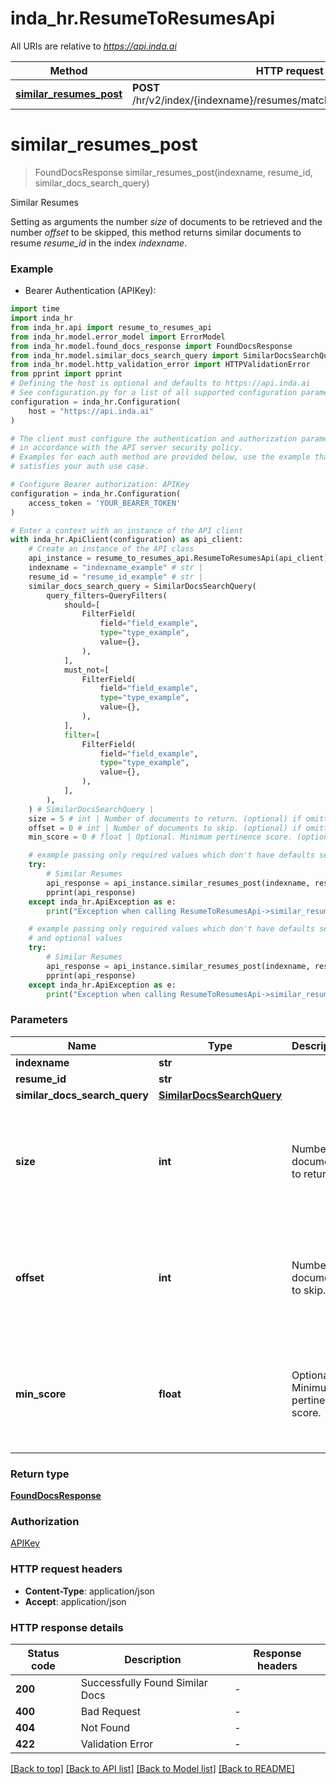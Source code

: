 # inda_hr.ResumeToResumesApi

All URIs are relative to *https://api.inda.ai*

Method | HTTP request | Description
------------- | ------------- | -------------
[**similar_resumes_post**](ResumeToResumesApi.md#similar_resumes_post) | **POST** /hr/v2/index/{indexname}/resumes/matching/resume/{resume_id}/ | Similar Resumes


# **similar_resumes_post**
> FoundDocsResponse similar_resumes_post(indexname, resume_id, similar_docs_search_query)

Similar Resumes

 Setting as arguments the number *size* of documents to be retrieved and the number *offset* to be skipped, this method returns similar documents to resume *resume_id* in the index *indexname*.  

### Example

* Bearer Authentication (APIKey):

```python
import time
import inda_hr
from inda_hr.api import resume_to_resumes_api
from inda_hr.model.error_model import ErrorModel
from inda_hr.model.found_docs_response import FoundDocsResponse
from inda_hr.model.similar_docs_search_query import SimilarDocsSearchQuery
from inda_hr.model.http_validation_error import HTTPValidationError
from pprint import pprint
# Defining the host is optional and defaults to https://api.inda.ai
# See configuration.py for a list of all supported configuration parameters.
configuration = inda_hr.Configuration(
    host = "https://api.inda.ai"
)

# The client must configure the authentication and authorization parameters
# in accordance with the API server security policy.
# Examples for each auth method are provided below, use the example that
# satisfies your auth use case.

# Configure Bearer authorization: APIKey
configuration = inda_hr.Configuration(
    access_token = 'YOUR_BEARER_TOKEN'
)

# Enter a context with an instance of the API client
with inda_hr.ApiClient(configuration) as api_client:
    # Create an instance of the API class
    api_instance = resume_to_resumes_api.ResumeToResumesApi(api_client)
    indexname = "indexname_example" # str | 
    resume_id = "resume_id_example" # str | 
    similar_docs_search_query = SimilarDocsSearchQuery(
        query_filters=QueryFilters(
            should=[
                FilterField(
                    field="field_example",
                    type="type_example",
                    value={},
                ),
            ],
            must_not=[
                FilterField(
                    field="field_example",
                    type="type_example",
                    value={},
                ),
            ],
            filter=[
                FilterField(
                    field="field_example",
                    type="type_example",
                    value={},
                ),
            ],
        ),
    ) # SimilarDocsSearchQuery | 
    size = 5 # int | Number of documents to return. (optional) if omitted the server will use the default value of 5
    offset = 0 # int | Number of documents to skip. (optional) if omitted the server will use the default value of 0
    min_score = 0 # float | Optional. Minimum pertinence score. (optional) if omitted the server will use the default value of 0

    # example passing only required values which don't have defaults set
    try:
        # Similar Resumes
        api_response = api_instance.similar_resumes_post(indexname, resume_id, similar_docs_search_query)
        pprint(api_response)
    except inda_hr.ApiException as e:
        print("Exception when calling ResumeToResumesApi->similar_resumes_post: %s\n" % e)

    # example passing only required values which don't have defaults set
    # and optional values
    try:
        # Similar Resumes
        api_response = api_instance.similar_resumes_post(indexname, resume_id, similar_docs_search_query, size=size, offset=offset, min_score=min_score)
        pprint(api_response)
    except inda_hr.ApiException as e:
        print("Exception when calling ResumeToResumesApi->similar_resumes_post: %s\n" % e)
```


### Parameters

Name | Type | Description  | Notes
------------- | ------------- | ------------- | -------------
 **indexname** | **str**|  |
 **resume_id** | **str**|  |
 **similar_docs_search_query** | [**SimilarDocsSearchQuery**](SimilarDocsSearchQuery.md)|  |
 **size** | **int**| Number of documents to return. | [optional] if omitted the server will use the default value of 5
 **offset** | **int**| Number of documents to skip. | [optional] if omitted the server will use the default value of 0
 **min_score** | **float**| Optional. Minimum pertinence score. | [optional] if omitted the server will use the default value of 0

### Return type

[**FoundDocsResponse**](FoundDocsResponse.md)

### Authorization

[APIKey](../README.md#APIKey)

### HTTP request headers

 - **Content-Type**: application/json
 - **Accept**: application/json


### HTTP response details

| Status code | Description | Response headers |
|-------------|-------------|------------------|
**200** | Successfully Found Similar Docs |  -  |
**400** | Bad Request |  -  |
**404** | Not Found |  -  |
**422** | Validation Error |  -  |

[[Back to top]](#) [[Back to API list]](../README.md#documentation-for-api-endpoints) [[Back to Model list]](../README.md#documentation-for-models) [[Back to README]](../README.md)

